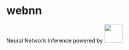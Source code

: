 # webnn

Neural Network Inference powered by <a href="http://www.github.com/waylonflinn/weblas"><img src="http://waylonflinn.github.io/weblas/weblas.png" height="48"></a>
